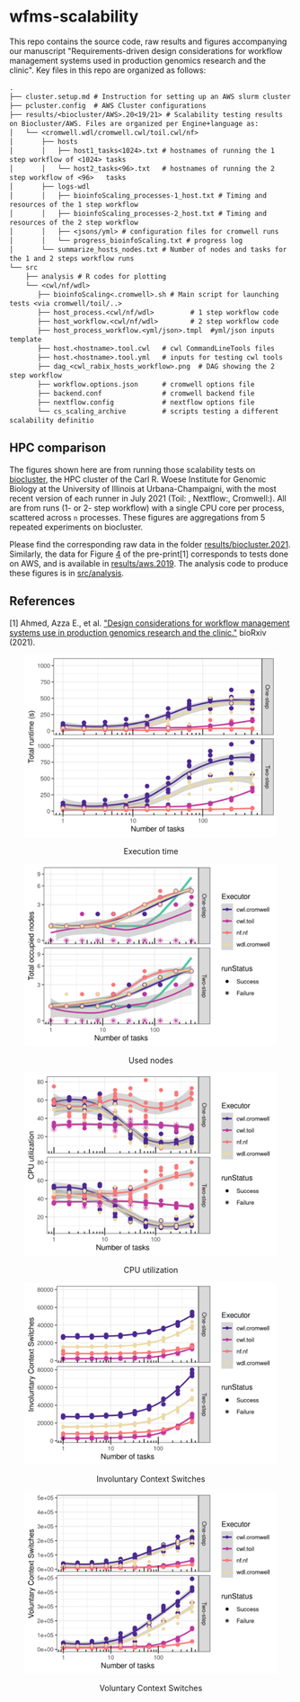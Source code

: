# wfms-scalability

This repo contains the source code, raw results and figures accompanying our manuscript "Requirements-driven design considerations for workflow management systems used in production genomics research and the clinic". Key files in this repo are organized as follows:

```
.
├── cluster.setup.md # Instruction for setting up an AWS slurm cluster 
├── pcluster.config  # AWS Cluster configurations 
├── results/<biocluster/AWS>.20<19/21> # Scalability testing results on Biocluster/AWS. Files are organized per Engine+language as:
│   └── <cromwell.wdl/cromwell.cwl/toil.cwl/nf> 
│       ├── hosts 
│       │   ├── host1_tasks<1024>.txt # hostnames of running the 1 step workflow of <1024> tasks
│       │   └── host2_tasks<96>.txt   # hostnames of running the 2 step workflow of <96>   tasks
│       ├── logs-wdl
│       │   ├── bioinfoScaling_processes-1_host.txt # Timing and resources of the 1 step workflow
│       │   ├── bioinfoScaling_processes-2_host.txt # Timing and resources of the 2 step workflow
│       │   ├── <jsons/yml> # configuration files for cromwell runs
│       │   └── progress_bioinfoScaling.txt # progress log
│       └── summarize_hosts_nodes.txt # Number of nodes and tasks for the 1 and 2 steps workflow runs
└── src
    ├── analysis # R codes for plotting
    └── <cwl/nf/wdl>
       ├── bioinfoScaling<.cromwell>.sh # Main script for launching tests <via cromwell/toil/..>
       ├── host_process.<cwl/nf/wdl>         # 1 step workflow code
       ├── host_workflow.<cwl/nf/wdl>        # 2 step workflow code
       ├── host_process_workflow.<yml/json>.tmpl  #yml/json inputs template 
       ├── host.<hostname>.tool.cwl   # cwl CommandLineTools files
       ├── host.<hostname>.tool.yml   # inputs for testing cwl tools 
       ├── dag_<cwl_rabix_hosts_workflow>.png  # DAG showing the 2 step workflow
       ├── workflow.options.json      # cromwell options file
       ├── backend.conf               # cromwell backend file
       ├── nextflow.config            # nextflow options file 
       └── cs_scaling_archive         # scripts testing a different scalability definitio
```        


## HPC comparison

The figures shown here are from running those scalability tests on [biocluster](https://biocluster2.igb.illinois.edu/), the HPC cluster of the Carl R. Woese Institute for Genomic Biology at the University of Illinois at Urbana-Champaigni, with the most recent version of each runner in July 2021 (Toil: , Nextflow:, Cromwell:). All are from runs (1- or 2- step workflow) with a single CPU core per process, scattered across `n` processes. These figures are aggregations from 5 repeated experiments on biocluster.

Please find the corresponding raw data in the folder [results/biocluster.2021](results/biocluster.2021). Similarly, the data for Figure [4](https://www.biorxiv.org/content/biorxiv/early/2021/04/05/2021.04.03.437906/F4.large.jpg) of the pre-print[1] corresponds to tests done on AWS, and is available in [results/aws.2019](results/aws.2019). The analysis code to produce these figures is in [src/analysis](src/analysis). 

## References

[1] Ahmed, Azza E., et al. ["Design considerations for workflow management systems use in production genomics research and the clinic."](https://doi.org/10.1101/2021.04.03.437906) bioRxiv (2021).

<p align="center">
  <img src="results/biocluster.2021/figs/Execution_time.png" width =450>
</p>
<p align="center">Execution time</p>
    
<p align="center">
    <img src="results/biocluster.2021/figs/Execution_nodes.png" width=450 >
</p>
<p align="center">Used nodes</p>

<p align="center">
    <img src="results/biocluster.2021/figs/CPU_utilization.png" width=450 >
</p>
<p align="center">CPU utilization</p>

<p align="center">
    <img src="results/biocluster.2021/figs/InvoluntaryContextSwitch.png" width=450>
</p>
<p align="center">Involuntary Context Switches</p>

<p align="center">
    <img src="results/biocluster.2021/figs/VoluntaryContextSwitch.png" width=450>
</p>
<p align="center">Voluntary Context Switches</p>

